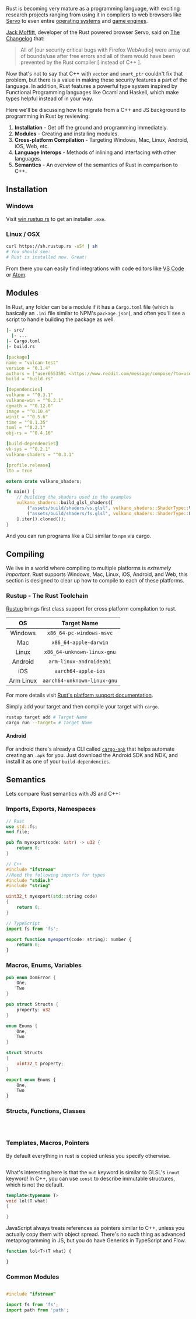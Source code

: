 Rust is becoming very mature as a programming language, with exciting research projects ranging from using it in compilers to web browsers like [Servo](https://servo.org/) to even entire [operating systems](http://www.redox-os.org/) and [game engines](http://www.piston.rs/).

[Jack Moffitt](https://twitter.com/metajack), developer of the Rust powered browser Servo, said on [The Changelog](https://changelog.com/podcast/228) that:

> All of [our security critical bugs with Firefox WebAudio] were array out of bounds/use after free errors and all of them would have been prevented by the Rust compiler [ instead of C++ ].

Now that's not to say that C++ with `vector` and `smart_ptr` couldn't fix that problem, but there is a value in making these security features a part of the language. In addition, Rust features a powerful type system inspired by Functional Programming languages like Ocaml and Haskell, which make types helpful instead of in your way.

Here we'll be discussing how to migrate from a C++ and JS background to programming in Rust by reviewing:

1. **Installation** - Get off the ground and programming immediately.
2. **Modules** - Creating and installing modules.
3. **Cross-platform Compilation** - Targeting Windows, Mac, Linux, Android, iOS, Web, etc.
4. **Language Interops** - Methods of inlining and interfacing with other languages.
4. **Semantics** - An overview of the semantics of Rust in comparison to C++.

## Installation

### Windows

Visit [win.rustup.rs](https://win.rustup.rs/) to get an installer `.exe`.

### Linux / OSX

```bash
curl https://sh.rustup.rs -sSf | sh
# You should see:
# Rust is installed now. Great!
```

From there you can easily find integrations with code editors like [VS Code](https://github.com/KalitaAlexey/vscode-rust) or [Atom](https://atom.io/packages/language-rust).

## Modules

In Rust, any folder can be a module if it has a `Cargo.toml` file (which is basically an `.ini` file similar to NPM's `package.json`), and often you'll see a script to handle building the package as well.

```bash
|- src/
  |- ...
|- Cargo.toml
|- build.rs
```

```yml
[package]
name = "vulcan-test"
version = "0.1.4"
authors = ["user6553591 <https://www.reddit.com/message/compose/?to=user6553591>"]
build = "build.rs"

[dependencies]
vulkano = "^0.3.1"
vulkano-win = "^0.3.1"
cgmath = "^0.12.0"
image = "^0.10.4"
winit = "^0.5.6"
time = "^0.1.35"
toml = "^0.2.1"
obj-rs = "^0.4.16"

[build-dependencies]
vk-sys = "^0.2.1"
vulkano-shaders = "^0.3.1"

[profile.release]
lto = true
```

```rust
extern crate vulkano_shaders;

fn main() {
    // building the shaders used in the examples
    vulkano_shaders::build_glsl_shaders([
        ("assets/build/shaders/vs.glsl", vulkano_shaders::ShaderType::Vertex),
        ("assets/build/shaders/fs.glsl", vulkano_shaders::ShaderType::Fragment),
    ].iter().cloned());
}
```

And you can run programs like a CLI similar to `npm` via cargo.

## Compiling

We live in a world where compiling to multiple platforms is *extremely important*. Rust supports Windows, Mac, Linux, iOS, Android, and Web, this section is designed to clear up how to compile to each of these platforms.

### Rustup - The Rust Toolchain

[Rustup](https://blog.rust-lang.org/2016/05/13/rustup.html) brings first class support for cross platform compilation to rust.

| OS | Target Name |
|:------:|:-----------:|
| Windows | `x86_64-pc-windows-msvc` |
| Mac | `x86_64-apple-darwin` |
| Linux | `x86_64-unknown-linux-gnu` |
| Android | `arm-linux-androideabi` |
| iOS | `aarch64-apple-ios`     |
| Arm Linux | `aarch64-unknown-linux-gnu` |

For more details visit [Rust's platform support documentation](https://doc.rust-lang.org/stable/book/getting-started.html#platform-support).

Simply add your target and then compile your target with `cargo`.

```bash
rustup target add # Target Name
cargo run --target= # Target Name
```

#### Android

For android there's already a CLI called [`cargo-apk`](https://github.com/tomaka/android-rs-glue) that helps automate creating an `.apk` for you. Just download the Android SDK and NDK, and install it as one of your `build-dependencies`.

## Semantics

Lets compare Rust semantics with JS and C++:

### Imports, Exports, Namespaces

```rust
// Rust
use std::fs;
mod file;

pub fn myexport(code: &str) -> u32 {
    return 0;
}
```

```cpp
// C++
#include "ifstream"
//Need the following imports for types
#include "stdio.h"
#include "string"

uint32_t myexport(std::string code)
{
    return 0;
}
```

```js
// TypeScript
import fs from 'fs';

export function myexport(code: string): number {
    return 0;
}
```

### Macros, Enums, Variables

```rust
pub enum OomError {
    One,
    Two
}

pub struct Structs {
    property: u32
}
```

```cpp
enum Enums {
    One,
    Two
}

struct Structs 
{
    uint32_t property;
}
```

```js
export enum Enums {
    One,
    Two
}
```

### Structs, Functions, Classes

```rust

```

```cpp

```

```js

```

### Templates, Macros, Pointers

By default everything in rust is copied unless you specify otherwise.

```rust

```

What's interesting here is that the `mut` keyword is similar to GLSL's `inout` keyword! In C++, you can use `const` to describe immutable structures, which is not the default.

```cpp
template<typename T>
void lol(T what)
{

}
```

JavaScript always treats references as pointers similar to C++, unless you actually copy them with object spread. There's no such thing as advanced metaprogramming in JS, but you do have Generics in TypeScript and Flow.

```js
function lol<T>(T what) {

}
```

### Common Modules

```rust

```

```cpp
#include "ifstream"
```

```js
import fs from 'fs';
import path from 'path';
```

